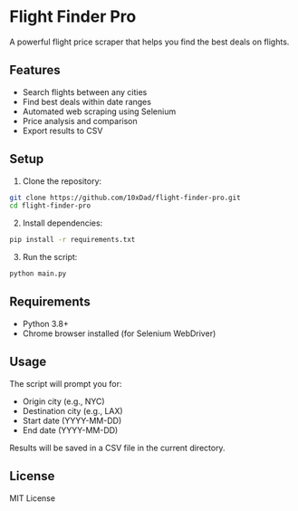# Flight Finder Pro

A powerful flight price scraper that helps you find the best deals on flights.

## Features

- Search flights between any cities
- Find best deals within date ranges
- Automated web scraping using Selenium
- Price analysis and comparison
- Export results to CSV

## Setup

1. Clone the repository:
```bash
git clone https://github.com/10xDad/flight-finder-pro.git
cd flight-finder-pro
```

2. Install dependencies:
```bash
pip install -r requirements.txt
```

3. Run the script:
```bash
python main.py
```

## Requirements

- Python 3.8+
- Chrome browser installed (for Selenium WebDriver)

## Usage

The script will prompt you for:
- Origin city (e.g., NYC)
- Destination city (e.g., LAX)
- Start date (YYYY-MM-DD)
- End date (YYYY-MM-DD)

Results will be saved in a CSV file in the current directory.

## License

MIT License